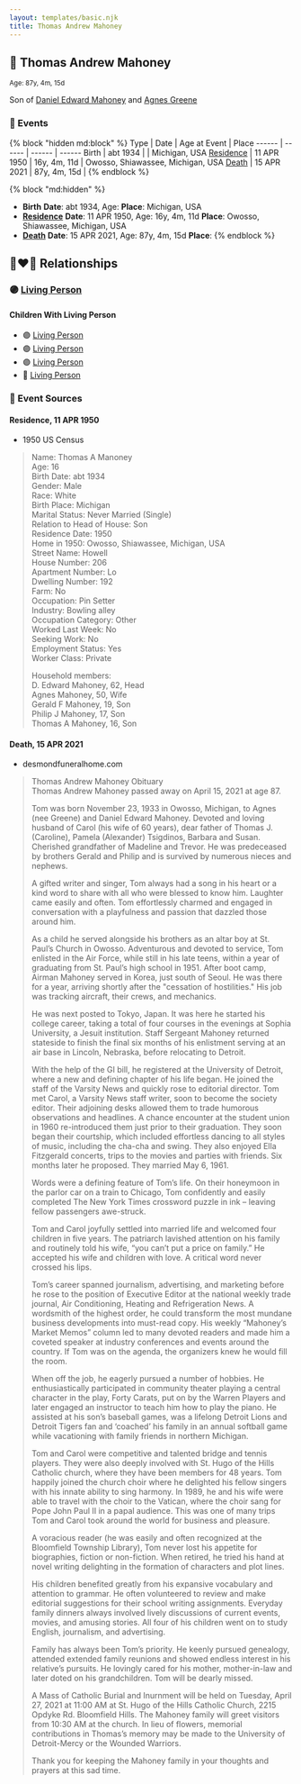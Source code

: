```yaml
---
layout: templates/basic.njk
title: Thomas Andrew Mahoney
---
```

## 🔵 Thomas Andrew Mahoney
<small>Age: 87y, 4m, 15d</small>

Son of [Daniel Edward Mahoney](/people/2/24117676) and [Agnes Greene](/people/1/15565254)

### 📆 Events

{% block "hidden md:block" %}
Type | Date | Age at Event | Place
------ | ------ | ------ | ------
Birth | abt 1934 |  | Michigan, USA
[Residence](#event-event-0) | 11 APR 1950 | 16y, 4m, 11d | Owosso, Shiawassee, Michigan, USA
[Death](#event-event-4) | 15 APR 2021 | 87y, 4m, 15d |
{% endblock %}

{% block "md:hidden" %}
- **Birth**
**Date**: abt 1934, Age:
**Place**: Michigan, USA
- **[Residence](#event-event-0)**
**Date**: 11 APR 1950, Age: 16y, 4m, 11d
**Place**: Owosso, Shiawassee, Michigan, USA
- **[Death](#event-event-4)**
**Date**: 15 APR 2021, Age: 87y, 4m, 15d
**Place**:
{% endblock %}

## 👩‍❤️‍👨 Relationships

### 🟣 [Living Person](/people/6/66069279)

#### Children With Living Person
* 🟣 [Living Person](/people/4/43790458)
* 🟣 [Living Person](/people/6/69905952)
* 🟣 [Living Person](/people/4/41983368)
* 🔵 [Living Person](/people/7/70585132)
### 📰 Event Sources

#### <a id="event-event-0"></a> Residence, 11 APR 1950
* 1950 US Census
>   
  > Name: Thomas A Manoney  
  > Age: 16  
  > Birth Date: abt 1934  
  > Gender: Male  
  > Race: White  
  > Birth Place: Michigan  
  > Marital Status: Never Married (Single)  
  > Relation to Head of House: Son  
  > Residence Date: 1950  
  > Home in 1950: Owosso, Shiawassee, Michigan, USA  
  > Street Name: Howell  
  > House Number: 206  
  > Apartment Number: Lo  
  > Dwelling Number: 192  
  > Farm: No  
  > Occupation: Pin Setter  
  > Industry: Bowling alley  
  > Occupation Category: Other  
  > Worked Last Week: No  
  > Seeking Work: No  
  > Employment Status: Yes  
  > Worker Class: Private  
  >   
  > Household members:  
  > D. Edward Mahoney, 62, Head  
  > Agnes Mahoney, 50, Wife  
  > Gerald F Mahoney, 19, Son  
  > Philip J Mahoney, 17, Son  
  > Thomas A Mahoney, 16, Son  
  >

#### <a id="event-event-4"></a> Death, 15 APR 2021
* desmondfuneralhome.com
>   
  > Thomas Andrew Mahoney Obituary  
  > Thomas Andrew Mahoney passed away on April 15, 2021 at age 87.  
  >   
  > Tom was born November 23, 1933 in Owosso, Michigan, to Agnes (nee Greene) and Daniel Edward Mahoney. Devoted and loving husband of Carol (his wife of 60 years), dear father of Thomas J. (Caroline), Pamela (Alexander) Tsigdinos, Barbara and Susan. Cherished grandfather of Madeline and Trevor. He was predeceased by brothers Gerald and Philip and is survived by numerous nieces and nephews.  
  >   
  > A gifted writer and singer, Tom always had a song in his heart or a kind word to share with all who were blessed to know him. Laughter came easily and often. Tom effortlessly charmed and engaged in conversation with a playfulness and passion that dazzled those around him.  
  >   
  > As a child he served alongside his brothers as an altar boy at St. Paul’s Church in Owosso. Adventurous and devoted to service, Tom enlisted in the Air Force, while still in his late teens, within a year of graduating from St. Paul’s high school in 1951. After boot camp, Airman Mahoney served in Korea, just south of Seoul. He was there for a year, arriving shortly after the "cessation of hostilities." His job was tracking aircraft, their crews, and mechanics.  
  >   
  > He was next posted to Tokyo, Japan. It was here he started his college career, taking a total of four courses in the evenings at Sophia University, a Jesuit institution. Staff Sergeant Mahoney returned stateside to finish the final six months of his enlistment serving at an air base in Lincoln, Nebraska, before relocating to Detroit.  
  >   
  > With the help of the GI bill, he registered at the University of Detroit, where a new and defining chapter of his life began. He joined the staff of the Varsity News and quickly rose to editorial director. Tom met Carol, a Varsity News staff writer, soon to become the society editor. Their adjoining desks allowed them to trade humorous observations and headlines. A chance encounter at the student union in 1960 re-introduced them just prior to their graduation. They soon began their courtship, which included effortless dancing to all styles of music, including the cha-cha and swing. They also enjoyed Ella Fitzgerald concerts, trips to the movies and parties with friends. Six months later he proposed. They married May 6, 1961.  
  >   
  > Words were a defining feature of Tom’s life. On their honeymoon in the parlor car on a train to Chicago, Tom confidently and easily completed The New York Times crossword puzzle in ink – leaving fellow passengers awe-struck.  
  >   
  > Tom and Carol joyfully settled into married life and welcomed four children in five years. The patriarch lavished attention on his family and routinely told his wife, “you can’t put a price on family.” He accepted his wife and children with love. A critical word never crossed his lips.  
  >   
  > Tom’s career spanned journalism, advertising, and marketing before he rose to the position of Executive Editor at the national weekly trade journal, Air Conditioning, Heating and Refrigeration News. A wordsmith of the highest order, he could transform the most mundane business developments into must-read copy. His weekly “Mahoney’s Market Memos” column led to many devoted readers and made him a coveted speaker at industry conferences and events around the country. If Tom was on the agenda, the organizers knew he would fill the room.  
  >   
  > When off the job, he eagerly pursued a number of hobbies. He enthusiastically participated in community theater playing a central character in the play, Forty Carats, put on by the Warren Players and later engaged an instructor to teach him how to play the piano. He assisted at his son’s baseball games, was a lifelong Detroit Lions and Detroit Tigers fan and ‘coached’ his family in an annual softball game while vacationing with family friends in northern Michigan.  
  >   
  > Tom and Carol were competitive and talented bridge and tennis players. They were also deeply involved with St. Hugo of the Hills Catholic church, where they have been members for 48 years. Tom happily joined the church choir where he delighted his fellow singers with his innate ability to sing harmony. In 1989, he and his wife were able to travel with the choir to the Vatican, where the choir sang for Pope John Paul II in a papal audience. This was one of many trips Tom and Carol took around the world for business and pleasure.  
  >   
  > A voracious reader (he was easily and often recognized at the Bloomfield Township Library), Tom never lost his appetite for biographies, fiction or non-fiction. When retired, he tried his hand at novel writing delighting in the formation of characters and plot lines.  
  >   
  > His children benefited greatly from his expansive vocabulary and attention to grammar. He often volunteered to review and make editorial suggestions for their school writing assignments. Everyday family dinners always involved lively discussions of current events, movies, and amusing stories. All four of his children went on to study English, journalism, and advertising.  
  >   
  > Family has always been Tom’s priority. He keenly pursued genealogy, attended extended family reunions and showed endless interest in his relative’s pursuits. He lovingly cared for his mother, mother-in-law and later doted on his grandchildren. Tom will be dearly missed.  
  >   
  > A Mass of Catholic Burial and Inurnment will be held on Tuesday, April 27, 2021 at 11:00 AM at St. Hugo of the Hills Catholic Church, 2215 Opdyke Rd. Bloomfield Hills. The Mahoney family will greet visitors from 10:30 AM at the church. In lieu of flowers, memorial contributions in Thomas’s memory may be made to the University of Detroit-Mercy or the Wounded Warriors.  
  >   
  > Thank you for keeping the Mahoney family in your thoughts and prayers at this sad time.
